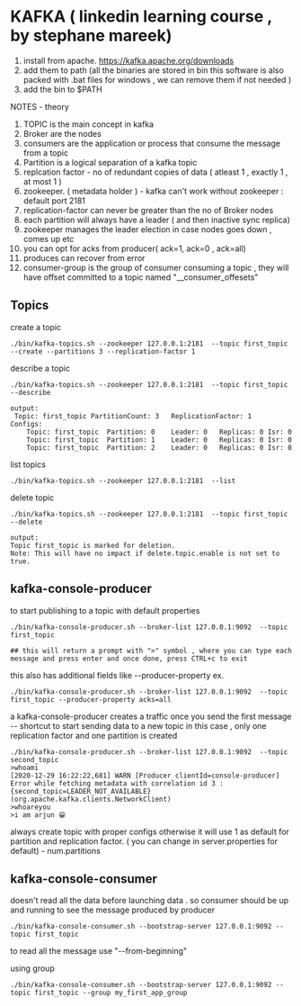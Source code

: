 # KAFKA ( linkedin learning course , by stephane mareek)

1. install from apache. https://kafka.apache.org/downloads
2. add them to path  (all the binaries are stored in bin this software is also packed with .bat files for windows , we can remove them if not needed )
3. add the bin to $PATH

NOTES - theory
1. TOPIC is the main concept in kafka
2. Broker are the nodes
3. consumers are the application or process that consume the message from a topic
4. Partition is a logical separation of a kafka topic
5. replcation factor - no of redundant copies of data ( atleast 1 , exactly 1 , at most 1 ) 
6. zookeeper. ( metadata holder ) - kafka can't work without zookeeper : default port 2181 
7. replication-factor can never be greater than the no of Broker nodes
8. each partition will always have a leader ( and then inactive sync replica)
9. zookeeper manages the leader election in case nodes goes down , comes up etc
10. you can opt for acks from producer( ack=1, ack=0 , ack=all)
11. produces can recover from error 
12. consumer-group is the group of consumer consuming a topic , they will have offset committed to a topic named "__consumer_offesets"




## Topics 

create a topic 
```
./bin/kafka-topics.sh --zookeeper 127.0.0.1:2181  --topic first_topic --create --partitions 3 --replication-factor 1
```

describe a topic 
```
./bin/kafka-topics.sh --zookeeper 127.0.0.1:2181  --topic first_topic  --describe 

output:
 Topic: first_topic	PartitionCount: 3	ReplicationFactor: 1	Configs: 
	Topic: first_topic	Partition: 0	Leader: 0	Replicas: 0	Isr: 0
	Topic: first_topic	Partition: 1	Leader: 0	Replicas: 0	Isr: 0
	Topic: first_topic	Partition: 2	Leader: 0	Replicas: 0	Isr: 0
```

list topics 
```
./bin/kafka-topics.sh --zookeeper 127.0.0.1:2181  --list 
```

delete topic
```
./bin/kafka-topics.sh --zookeeper 127.0.0.1:2181  --topic first_topic --delete

output:
Topic first_topic is marked for deletion.
Note: This will have no impact if delete.topic.enable is not set to true.

```

## kafka-console-producer

to start publishing to a topic with default properties 
```
./bin/kafka-console-producer.sh --broker-list 127.0.0.1:9092  --topic first_topic 

## this will return a prompt with ">" symbol , where you can type each message and press enter and once done, press CTRL+c to exit
```
this also has additional fields like --producer-property 
ex.
```
./bin/kafka-console-producer.sh --broker-list 127.0.0.1:9092  --topic first_topic --producer-property acks=all 
```
a kafka-console-producer creates a traffic once you send the first message -- shortcut to start sending data to a new topic 
in this case , only one replication factor and one partition is created

```
./bin/kafka-console-producer.sh --broker-list 127.0.0.1:9092  --topic second_topic
>whoami
[2020-12-29 16:22:22,681] WARN [Producer clientId=console-producer] Error while fetching metadata with correlation id 3 : {second_topic=LEADER_NOT_AVAILABLE} (org.apache.kafka.clients.NetworkClient)
>whoareyou
>i am arjun 😁

```
always create topic with proper configs otherwise it will use 1 as default for partition and replication factor.
( you can change in server.properties for default) - num.partitions


## kafka-console-consumer 

doesn't read all the data before launching data . so consumer should be up and running to see the message produced by producer
```
./bin/kafka-console-consumer.sh --bootstrap-server 127.0.0.1:9092 --topic first_topic
```

to read all the message use "--from-beginning"

using group 
```
./bin/kafka-console-consumer.sh --bootstrap-server 127.0.0.1:9092 --topic first_topic --group my_first_app_group
```







